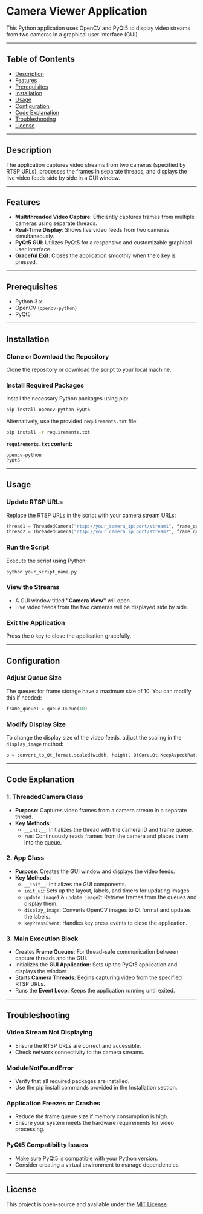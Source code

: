 # Camera Viewer Application

This Python application uses OpenCV and PyQt5 to display video streams from two cameras in a graphical user interface (GUI).

---

## Table of Contents
- [Description](#description)
- [Features](#features)
- [Prerequisites](#prerequisites)
- [Installation](#installation)
- [Usage](#usage)
- [Configuration](#configuration)
- [Code Explanation](#code-explanation)
- [Troubleshooting](#troubleshooting)
- [License](#license)

---

## Description

The application captures video streams from two cameras (specified by RTSP URLs), processes the frames in separate threads, and displays the live video feeds side by side in a GUI window.

---

## Features
- **Multithreaded Video Capture**: Efficiently captures frames from multiple cameras using separate threads.
- **Real-Time Display**: Shows live video feeds from two cameras simultaneously.
- **PyQt5 GUI**: Utilizes PyQt5 for a responsive and customizable graphical user interface.
- **Graceful Exit**: Closes the application smoothly when the `Q` key is pressed.

---

## Prerequisites

- Python 3.x
- OpenCV (`opencv-python`)
- PyQt5

---

## Installation

### Clone or Download the Repository
Clone the repository or download the script to your local machine.

### Install Required Packages
Install the necessary Python packages using pip:
```bash
pip install opencv-python PyQt5
```

Alternatively, use the provided `requirements.txt` file:
```bash
pip install -r requirements.txt
```

**`requirements.txt` content:**
```
opencv-python
PyQt5
```

---

## Usage

### Update RTSP URLs
Replace the RTSP URLs in the script with your camera stream URLs:
```python
thread1 = ThreadedCamera("rtsp://your_camera_ip:port/stream1", frame_queue1)
thread2 = ThreadedCamera("rtsp://your_camera_ip:port/stream2", frame_queue2)
```

### Run the Script
Execute the script using Python:
```bash
python your_script_name.py
```

### View the Streams
- A GUI window titled **"Camera View"** will open.
- Live video feeds from the two cameras will be displayed side by side.

### Exit the Application
Press the `Q` key to close the application gracefully.

---

## Configuration

### Adjust Queue Size
The queues for frame storage have a maximum size of 10. You can modify this if needed:
```python
frame_queue1 = queue.Queue(10)
```

### Modify Display Size
To change the display size of the video feeds, adjust the scaling in the `display_image` method:
```python
p = convert_to_Qt_format.scaled(width, height, QtCore.Qt.KeepAspectRatio)
```

---

## Code Explanation

### 1. ThreadedCamera Class
- **Purpose**: Captures video frames from a camera stream in a separate thread.
- **Key Methods**:
  - `__init__`: Initializes the thread with the camera ID and frame queue.
  - `run`: Continuously reads frames from the camera and places them into the queue.

### 2. App Class
- **Purpose**: Creates the GUI window and displays the video feeds.
- **Key Methods**:
  - `__init__`: Initializes the GUI components.
  - `init_ui`: Sets up the layout, labels, and timers for updating images.
  - `update_image1` & `update_image2`: Retrieve frames from the queues and display them.
  - `display_image`: Converts OpenCV images to Qt format and updates the labels.
  - `keyPressEvent`: Handles key press events to close the application.

### 3. Main Execution Block
- Creates **Frame Queues**: For thread-safe communication between capture threads and the GUI.
- Initializes the **GUI Application**: Sets up the PyQt5 application and displays the window.
- Starts **Camera Threads**: Begins capturing video from the specified RTSP URLs.
- Runs the **Event Loop**: Keeps the application running until exited.

---

## Troubleshooting

### Video Stream Not Displaying
- Ensure the RTSP URLs are correct and accessible.
- Check network connectivity to the camera streams.

### ModuleNotFoundError
- Verify that all required packages are installed.
- Use the pip install commands provided in the Installation section.

### Application Freezes or Crashes
- Reduce the frame queue size if memory consumption is high.
- Ensure your system meets the hardware requirements for video processing.

### PyQt5 Compatibility Issues
- Make sure PyQt5 is compatible with your Python version.
- Consider creating a virtual environment to manage dependencies.

---

## License

This project is open-source and available under the [MIT License](LICENSE).
